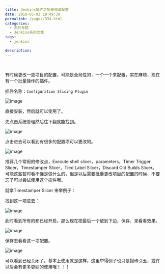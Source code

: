 ```yaml
---
title: Jenkins插件之批量修改配置
date: 2018-05-03 19:49:30
permalink: /pages/334.html
categories:
  - 系列专题
  - Jenkins系列文章
tags:
  - jenkins

description:
---
```


<br><ArticleTopAd></ArticleTopAd>


有时候更改一些项目的配置，可能是全局性的，一个一个来配置，实在麻烦，现在有一个批量操作的插件。

插件名称：`Configuration Slicing Plugin`

![image](http://t.eryajf.net/imgs/2021/09/ef96db07c95c90d3.jpg)

直接安装，然后就可以使用了。

先点击系统管理然后往下翻就能找到。

![image](http://t.eryajf.net/imgs/2021/09/74fe4c7d32937f9c.jpg)

点击进去可以看到有很多的配置项可以更改的。

![image](http://t.eryajf.net/imgs/2021/09/9438415403eb984b.jpg)

推荐几个常用的修改点，Execute shell slicer，parameters，Timer Trigger Slicer，Timestamper Slicer，Tied Label Slicer，Discard Old Builds Slicer。可能这些暂时看不懂是做什么的，但是以后需要批量更改项目的配置的时候，不要忘了可以尝试使用这个插件哦。

就拿Timestamper Slicer 来举例子：

找到这一项进去：

![image](http://t.eryajf.net/imgs/2021/09/e7832bc80cef8449.jpg)

此时看到所有的都已经开启，那么现在把最后一个放到下边，保存，来看看效果。

![image](http://t.eryajf.net/imgs/2021/09/a14f564ddb388a1a.jpg)

保存去看看这一项配置。

![image](http://t.eryajf.net/imgs/2021/09/c92fd17192fb2ca0.jpg)

可以看到已经关闭了。基本上使用就是这样，这里举得例子也只是抛砖引玉，或许以后会有更多更妙的使用哦！！！


<br><ArticleTopAd></ArticleTopAd>
